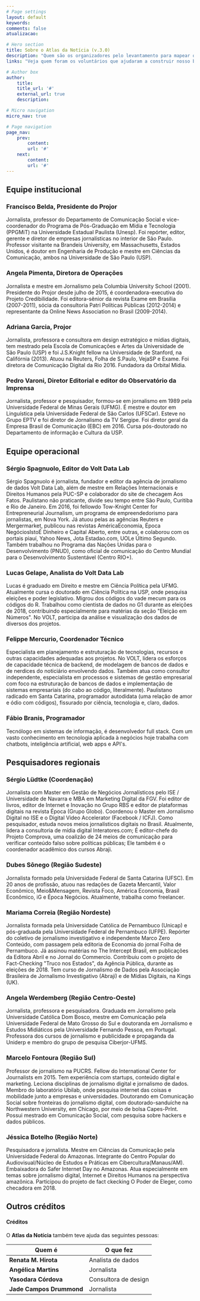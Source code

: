 ```yaml
---
# Page settings
layout: default
keywords:
comments: false
atualizacao:

# Hero section
title: Sobre o Atlas da Notícia (v.3.0)
description: "Quem são os organizadores pelo levantamento para mapear o jornalismo local no Brasil"
links: "Veja quem foram os voluntários que ajudaram a construir nosso banco de dados, <a href='../colaboradores'>clique aqui</a>"

# Author box
author:
    title:
    title_url: '#'
    external_url: true
    description:

# Micro navigation
micro_nav: true

# Page navigation
page_nav:
    prev:
        content:
        url: '#'
    next:
        content:
        url: '#'
---
```


## Equipe institucional

### Francisco Belda, Presidente do Projor
Jornalista, professor do Departamento de Comunicação Social e vice-coordenador do Programa de Pós-Graduação em Mídia e Tecnologia (PPGMiT) na Universidade Estadual Paulista (Unesp). Foi repórter, editor, gerente e diretor de empresas jornalísticas no interior de São Paulo. Professor visitante na Brandeis University, em Massachusetts, Estados Unidos, é doutor em Engenharia de Produção e mestre em Ciências da Comunicação, ambos na Universidade de São Paulo (USP).

### Angela Pimenta, Diretora de Operações
Jornalista e mestre em Jornalismo pela Columbia University School (2001). Presidente do Projor desde julho de 2015, é coordenadora-executiva do Projeto Credibilidade. Foi editora-sênior da revista Exame em Brasília (2007-2011), sócia da consultoria Patri Políticas Públicas (2012-2014) e representante da Online News Association no Brasil (2009-2014).

### Adriana Garcia, Projor
Jornalista, professora e consultora em design estratégico e mídias digitais, tem mestrado pela Escola de Comunicações e Artes da Universidade de São Paulo (USP) e foi J.S.Knight fellow na Universidade de Stanford, na Califórnia (2013). Atuou na Reuters, Folha de S.Paulo, VejaSP e Exame. Foi diretora de Comunicação Digital da Rio 2016. Fundadora da Orbital Mídia.

### Pedro Varoni, Diretor Editorial e editor do Observatório da Imprensa
Jornalista, professor e pesquisador, formou-se em jornalismo em 1989 pela Universidade Federal de Minas Gerais (UFMG). É mestre e doutor em Linguística pela Universidade Federal de São Carlos (UFSCar). Esteve no Grupo EPTV e foi diretor de Jornalismo da TV Sergipe. Foi diretor geral da Empresa Brasil de Comunicação (EBC) em 2016. Cursa pós-doutorado no Departamento de informação e Cultura da USP.

## Equipe operacional

### Sérgio Spagnuolo, Editor do Volt Data Lab
Sérgio Spagnuolo é jornalista, fundador e editor da agência de jornalismo de dados Volt Data Lab, além de mestre em Relações Internacionais e Direitos Humanos pela PUC-SP e colaborador do site de checagem Aos Fatos. Paulistano não praticante, divide seu tempo entre São Paulo, Curitiba e Rio de Janeiro. Em 2016, foi fellowdo Tow-Knight Center for Entrepreneurial Journalism, um programa de empreendedorismo para jornalistas, em Nova York. Já atuou pelas as agências Reuters e Mergermarket, publicou nas revistas AméricaEconomia, Época NegóciosIstoÉ Dinheiro e Capital Aberto, entre outras, e colaborou com os portais piauí, Yahoo News, Jota Estadao.com, UOLe Último Segundo. Também trabalhou no Programa das Nações Unidas para o Desenvolvimento (PNUD), como oficial de comunicação do Centro Mundial para o Desenvolvimento Sustentável (Centro RIO+).

### Lucas Gelape, Analista do Volt Data Lab
Lucas é graduado em Direito e mestre em Ciência Política pela UFMG. Atualmente cursa o doutorado em Ciência Política na USP, onde pesquisa eleições e poder legislativo. Migrou dos códigos do vade mecum para os códigos do R. Trabalhou como cientista de dados no G1 durante as eleições de 2018, contribuindo especialmente para matérias da seção "Eleição em Números". No VOLT, participa da análise e visualização dos dados de diversos dos projetos.

### Felippe Mercurio, Coordenador Técnico
Especialista em planejamento e estruturação de tecnologias, recursos e outras capacidades adequadas aos projetos. No VOLT, lidera os esforços de capacidade técnica de backend, de modelagem de bancos de dados e de nerdices do noticiário envolvendo dados. Também atua como consultor independente, especialista em processos e sistemas de gestão empresarial com foco na estruturação de bancos de dados e implementação de sistemas empresariais (do cabo ao código, literalmente). Paulistano radicado em Santa Catarina, programador autodidata (uma relação de amor e ódio com códigos), fissurado por ciência, tecnologia e, claro, dados.

### Fábio Branis, Programador
Tecnólogo em sistemas de informação, é desenvolvedor full stack. Com um vasto conhecimento em tecnologia aplicada à negócios hoje trabalha com chatbots, inteligência artificial, web apps e API's.


## Pesquisadores regionais
### Sérgio Lüdtke (Coordenação)
Jornalista com Master em Gestão de Negócios Jornalísticos pelo ISE / Universidade de Navarra e MBA em Marketing Digital da FGV. Foi editor de livros, editor de Internet e Inovação no Grupo RBS e editor de plataformas digitais na revista Época (Grupo Globo). Coordenou o Master em Jornalismo Digital no ISE e o Digital Video Accelerator (Facebook / ICFJ). Como pesquisador, estuda novos meios jornalísticos digitais no Brasil. Atualmente, lidera a consultoria de mídia digital Interatores.com; É editor-chefe do Projeto Comprova, uma coalizão de 24 meios de comunicação para verificar conteúdo falso sobre políticas públicas; Ele também é o coordenador acadêmico dos cursos Abraji.

### Dubes Sônego (Região Sudeste)
Jornalista formado pela Universidade Federal de Santa Catarina (UFSC). Em 20 anos de profissão, atuou nas redações de Gazeta Mercantil, Valor Econômico, Meio&Mensagem, Revista Foco, América Economia, Brasil Econômico, iG e Época Negócios. Atualmente, trabalha como freelancer.

### Mariama Correia (Região Nordeste)
Jornalista formada pela Universidade Católica de Pernambuco (Unicap) e pós-graduada pela Universidade Federal de Pernambuco (UFPE). Repórter do coletivo de jornalismo investigativo e independente Marco Zero Conteúdo, com passagem pela editoria de Economia do jornal Folha de Pernambuco.  Já assinou matérias no The Intercept Brasil, em publicações da Editora Abril e no Jornal do Commercio. Contribuiu com o projeto de Fact-Checking "Truco nos Estados", da Agência Pública, durante as eleições de 2018. Tem curso de Jornalismo de Dados pela Associação Brasileira de Jornalismo Investigativo (Abraji) e de Mídias Digitais, na Kings (UK).

### Angela Werdemberg (Região Centro-Oeste)
Jornalista, professora e pesquisadora. Graduada em Jornalismo pela Universidade Católica Dom Bosco, mestre em Comunicação pela Universidade Federal de Mato Grosso do Sul e doutoranda em Jornalismo e Estudos Midiáticos pela Universidade Fernando Pessoa, em Portugal. Professora dos cursos de jornalismo e publicidade e propaganda da Uniderp e membro do grupo de pesquisa Ciberjor-UFMS.

### Marcelo Fontoura (Região Sul)
Professor de jornalismo na PUCRS. Fellow do International Center for Journalists em 2015. Tem experiência com startups, conteúdo digital e marketing. Leciona disciplinas de jornalismo digital e jornalismo de dados. Membro do laboratório Ubilab, onde pesquisa internet das coisas e mobilidade junto a empresas e universidades. Doutorando em Comunicação Social sobre fronteiras do jornalismo digital, com doutorado-sanduíche na Northwestern University, em Chicago, por meio de bolsa Capes-PrInt. Possui mestrado em Comunicação Social, com pesquisa sobre hackers e dados públicos.

### Jéssica Botelho (Região Norte)
Pesquisadora e jornalista. Mestre em Ciências da Comunicação pela Universidade Federal do Amazonas. Integrante do Centro Popular do Audiovisual/Núcleo de Estudos e Práticas em Cibercultura(Manaus/AM). Embaixadora do Safer Internet Day no Amazonas. Atua especialmente em temas sobre jornalismo digital, Internet e Direitos Humanos na perspectiva amazônica. Participou do projeto de fact ckecking O Poder de Eleger, como checadora em 2018.


## Outros créditos

#### Créditos

O **Atlas da Notícia** também teve ajuda das seguintes pessoas:

| Quem é               | O que fez             |
|----------------------|-----------------------|
| **Renata M. Hirota** | Analista de dados     |
| **Angélica Martins** | Jornalista            |
| **Yasodara Córdova** | Consultora de design  |
| **Jade Campos Drummond** | Jornalista |

